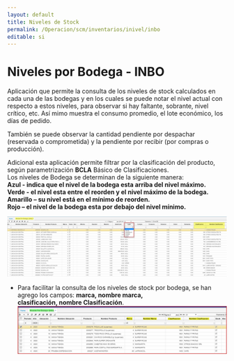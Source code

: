 ```yaml
---
layout: default
title: Niveles de Stock
permalink: /Operacion/scm/inventarios/inivel/inbo
editable: si
---
```


# Niveles por Bodega - INBO

Aplicación que permite la consulta de los niveles de stock calculados en cada una de las bodegas y en los cuales se puede notar el nivel actual con respecto a estos niveles, para observar si hay faltante, sobrante, nivel crítico, etc. Así mimo muestra el consumo promedio, el lote económico, los días de pedido.  

También se puede observar la cantidad pendiente por despachar (reservada o comprometida) y la pendiente por recibir (por compras o producción).  

Adicional esta aplicación permite filtrar por la clasificación del producto, según parametrización **BCLA** Básico de Clasificaciones.  
Los niveles de Bodega se determinan de la siguiente manera:  
**Azul - indica que el nivel de la bodega esta arriba del nivel máximo.  
Verde - el nivel esta entre el reorden y el nivel máximo de la bodega.  
Amarillo – su nivel está en el mínimo de reorden.  
Rojo – el nivel de la bodega esta por debajo del nivel mínimo.**  

![](inbo3.png)

* Para facilitar la consulta de los niveles de stock por bodega, se han agrego los campos: **marca, nombre marca, 		  
	clasificación, nombre Clasificación**.
    ![](inbo5.png)














